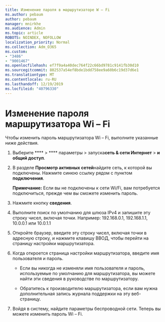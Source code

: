 ```yaml
---
title: Изменение пароля в маршрутизаторе W – Fi
ms.author: pebaum
author: pebaum
manager: mnirkhe
ms.audience: Admin
ms.topic: article
ROBOTS: NOINDEX, NOFOLLOW
localization_priority: Normal
ms.collection: Adm_O365
ms.custom:
- "3486"
- "9001467"
ms.openlocfilehash: ef7f9a4a40dec764f22c66bd9781c9141fb30d10
ms.sourcegitcommit: 802537a54ef8bde1bdd758ee9a60b6c19d37d6e1
ms.translationtype: MT
ms.contentlocale: ru-RU
ms.lasthandoff: 12/19/2019
ms.locfileid: "40796330"
---
```

# <a name="change-your-wi-fi-router-password"></a>Изменение пароля маршрутизатора Wi – Fi

Чтобы изменить пароль маршрутизатора Wi – Fi, выполните указанные ниже действия.

1. Выберите **** > **** параметры > запуска**сеть & сети Интернет** > **и общий доступ**.

2. В разделе **Просмотр активных сетей**найдите сеть, к которой вы подключены. Нажмите синюю ссылку рядом с пунктом **подключения**.<br>

   **Примечание:** Если вы не подключены к сети Wi/Fi, вам потребуется подключиться, прежде чем вы сможете изменить пароль.

3. Нажмите кнопку **сведения**.

4. Выполните поиск по умолчанию для шлюза IPv4 и запишите эту строку чисел, включая точки. Например: 192.168.0.1, 192.168.1.1, 10.0.0.1 или 10.0.1.1

5. Откройте браузер, введите эту строку чисел, включая точки в адресную строку, и нажмите клавишу ВВОД, чтобы перейти на страницу настройки маршрутизатора.

6. Когда откроется страница настройки маршрутизатора, введите имя пользователя и пароль.<br>
   - Если вы никогда не изменяли имя пользователя и пароль, используемые по умолчанию для маршрутизатора, вы можете найти эти сведения в руководстве по маршрутизатору.

   - Обратитесь к производителю маршрутизатора, если вам нужна дополнительная запись журнала поддержки на эту веб-страницу.

7. Войдя в систему, найдите параметры беспроводной сети. Теперь вы можете изменить пароль Wi – Fi.
